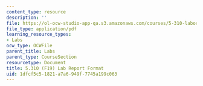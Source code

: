 ```yaml
---
content_type: resource
description: ''
file: https://ol-ocw-studio-app-qa.s3.amazonaws.com/courses/5-310-laboratory-chemistry-fall-2019/1dfcf5c51821a7a6949f7745a199c063_MIT5_310F19_report.pdf
file_type: application/pdf
learning_resource_types:
- Labs
ocw_type: OCWFile
parent_title: Labs
parent_type: CourseSection
resourcetype: Document
title: 5.310 (F19) Lab Report Format
uid: 1dfcf5c5-1821-a7a6-949f-7745a199c063
---
```

